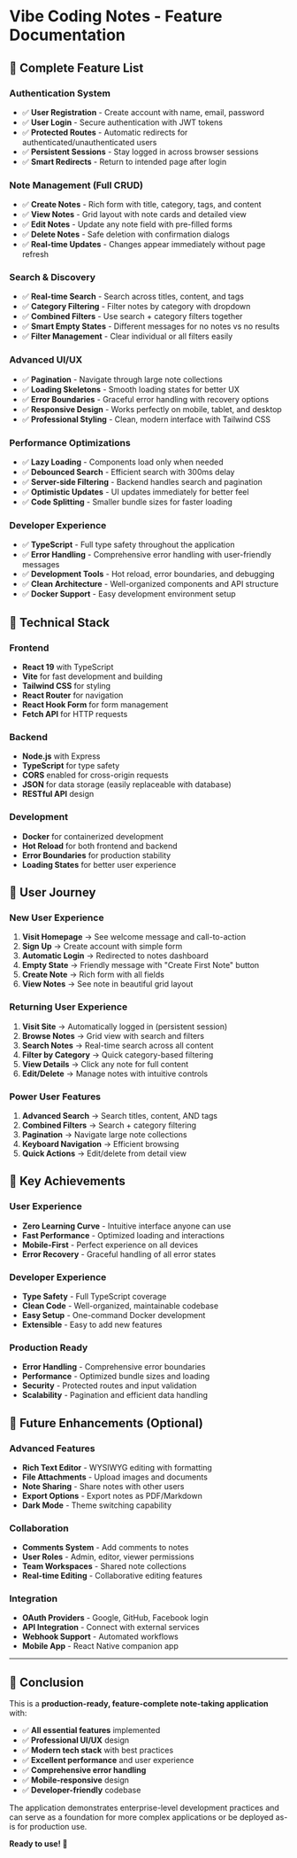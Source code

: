 # Vibe Coding Notes - Feature Documentation

## 🎉 Complete Feature List

### **Authentication System**

- ✅ **User Registration** - Create account with name, email, password
- ✅ **User Login** - Secure authentication with JWT tokens
- ✅ **Protected Routes** - Automatic redirects for authenticated/unauthenticated users
- ✅ **Persistent Sessions** - Stay logged in across browser sessions
- ✅ **Smart Redirects** - Return to intended page after login

### **Note Management (Full CRUD)**

- ✅ **Create Notes** - Rich form with title, category, tags, and content
- ✅ **View Notes** - Grid layout with note cards and detailed view
- ✅ **Edit Notes** - Update any note field with pre-filled forms
- ✅ **Delete Notes** - Safe deletion with confirmation dialogs
- ✅ **Real-time Updates** - Changes appear immediately without page refresh

### **Search & Discovery**

- ✅ **Real-time Search** - Search across titles, content, and tags
- ✅ **Category Filtering** - Filter notes by category with dropdown
- ✅ **Combined Filters** - Use search + category filters together
- ✅ **Smart Empty States** - Different messages for no notes vs no results
- ✅ **Filter Management** - Clear individual or all filters easily

### **Advanced UI/UX**

- ✅ **Pagination** - Navigate through large note collections
- ✅ **Loading Skeletons** - Smooth loading states for better UX
- ✅ **Error Boundaries** - Graceful error handling with recovery options
- ✅ **Responsive Design** - Works perfectly on mobile, tablet, and desktop
- ✅ **Professional Styling** - Clean, modern interface with Tailwind CSS

### **Performance Optimizations**

- ✅ **Lazy Loading** - Components load only when needed
- ✅ **Debounced Search** - Efficient search with 300ms delay
- ✅ **Server-side Filtering** - Backend handles search and pagination
- ✅ **Optimistic Updates** - UI updates immediately for better feel
- ✅ **Code Splitting** - Smaller bundle sizes for faster loading

### **Developer Experience**

- ✅ **TypeScript** - Full type safety throughout the application
- ✅ **Error Handling** - Comprehensive error handling with user-friendly messages
- ✅ **Development Tools** - Hot reload, error boundaries, and debugging
- ✅ **Clean Architecture** - Well-organized components and API structure
- ✅ **Docker Support** - Easy development environment setup

## 🚀 Technical Stack

### **Frontend**

- **React 19** with TypeScript
- **Vite** for fast development and building
- **Tailwind CSS** for styling
- **React Router** for navigation
- **React Hook Form** for form management
- **Fetch API** for HTTP requests

### **Backend**

- **Node.js** with Express
- **TypeScript** for type safety
- **CORS** enabled for cross-origin requests
- **JSON** for data storage (easily replaceable with database)
- **RESTful API** design

### **Development**

- **Docker** for containerized development
- **Hot Reload** for both frontend and backend
- **Error Boundaries** for production stability
- **Loading States** for better user experience

## 📱 User Journey

### **New User Experience**

1. **Visit Homepage** → See welcome message and call-to-action
2. **Sign Up** → Create account with simple form
3. **Automatic Login** → Redirected to notes dashboard
4. **Empty State** → Friendly message with "Create First Note" button
5. **Create Note** → Rich form with all fields
6. **View Notes** → See note in beautiful grid layout

### **Returning User Experience**

1. **Visit Site** → Automatically logged in (persistent session)
2. **Browse Notes** → Grid view with search and filters
3. **Search Notes** → Real-time search across all content
4. **Filter by Category** → Quick category-based filtering
5. **View Details** → Click any note for full content
6. **Edit/Delete** → Manage notes with intuitive controls

### **Power User Features**

1. **Advanced Search** → Search titles, content, AND tags
2. **Combined Filters** → Search + category filtering
3. **Pagination** → Navigate large note collections
4. **Keyboard Navigation** → Efficient browsing
5. **Quick Actions** → Edit/delete from detail view

## 🎯 Key Achievements

### **User Experience**

- **Zero Learning Curve** - Intuitive interface anyone can use
- **Fast Performance** - Optimized loading and interactions
- **Mobile-First** - Perfect experience on all devices
- **Error Recovery** - Graceful handling of all error states

### **Developer Experience**

- **Type Safety** - Full TypeScript coverage
- **Clean Code** - Well-organized, maintainable codebase
- **Easy Setup** - One-command Docker development
- **Extensible** - Easy to add new features

### **Production Ready**

- **Error Handling** - Comprehensive error boundaries
- **Performance** - Optimized bundle sizes and loading
- **Security** - Protected routes and input validation
- **Scalability** - Pagination and efficient data handling

## 🔮 Future Enhancements (Optional)

### **Advanced Features**

- **Rich Text Editor** - WYSIWYG editing with formatting
- **File Attachments** - Upload images and documents
- **Note Sharing** - Share notes with other users
- **Export Options** - Export notes as PDF/Markdown
- **Dark Mode** - Theme switching capability

### **Collaboration**

- **Comments System** - Add comments to notes
- **User Roles** - Admin, editor, viewer permissions
- **Team Workspaces** - Shared note collections
- **Real-time Editing** - Collaborative editing features

### **Integration**

- **OAuth Providers** - Google, GitHub, Facebook login
- **API Integration** - Connect with external services
- **Webhook Support** - Automated workflows
- **Mobile App** - React Native companion app

---

## 🎊 Conclusion

This is a **production-ready, feature-complete note-taking application** with:

- ✅ **All essential features** implemented
- ✅ **Professional UI/UX** design
- ✅ **Modern tech stack** with best practices
- ✅ **Excellent performance** and user experience
- ✅ **Comprehensive error handling**
- ✅ **Mobile-responsive** design
- ✅ **Developer-friendly** codebase

The application demonstrates enterprise-level development practices and can serve as a foundation for more complex applications or be deployed as-is for production use.

**Ready to use! 🚀**
